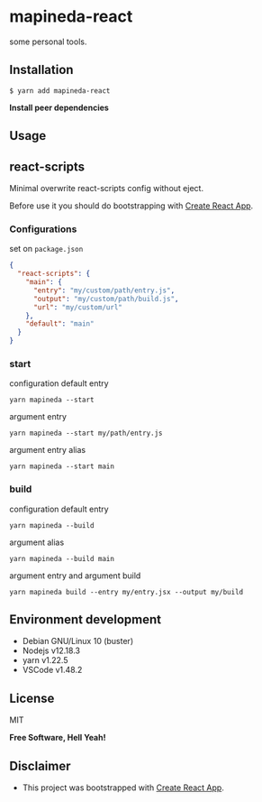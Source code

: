 # mapineda-react

some personal tools.

## Installation

`$ yarn add mapineda-react`

**Install peer dependencies**

## Usage

## react-scripts

Minimal overwrite react-scripts config without eject.

Before use it you should do bootstrapping with [Create React App](https://github.com/facebook/create-react-app).

### Configurations

set on `package.json`

```json
{
  "react-scripts": {
    "main": {
      "entry": "my/custom/path/entry.js",
      "output": "my/custom/path/build.js",
      "url": "my/custom/url"
    },
    "default": "main"
  }
}
```

### start

configuration default entry

```shell
yarn mapineda --start
```

argument entry

```shell
yarn mapineda --start my/path/entry.js
```

argument entry alias

```shell
yarn mapineda --start main
```

### build

configuration default entry

```shell
yarn mapineda --build
```

argument alias

```shell
yarn mapineda --build main
```

argument entry and argument build

```shell
yarn mapineda build --entry my/entry.jsx --output my/build
```

## Environment development

- Debian GNU/Linux 10 (buster)
- Nodejs v12.18.3
- yarn v1.22.5
- VSCode v1.48.2

## License

MIT

**Free Software, Hell Yeah!**

## Disclaimer

- This project was bootstrapped with [Create React App](https://github.com/facebook/create-react-app).
